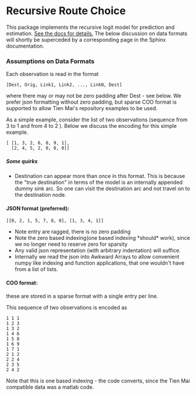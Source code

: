 # Recursive Route Choice
This package implements the recursive logit model for prediction and estimation. [See the docs
 for details.](https://m-richards.github.io/RecursiveRouteChoice/)
The below discussion on data formats will shortly be superceded by a corresponding page in the
 Sphinx documentation.

### Assumptions on Data Formats
Each observation is read in the format
```
[Dest, Orig, Link1, Link2, ..., LinkN, Dest]
```
where there may or may not be zero padding after Dest - see below.
We prefer json formatting without zero padding, but sparse COO format is supported to allow
Tien Mai's repository examples to be used.

As a simple example, consider the list of two observations (sequence from 3 to 1 and from 4 to 2
). Below we discuss the encoding for this simple example.
 ```
[ [1, 3, 2, 6, 8, 9, 1],
   [2, 4, 5, 2, 0, 0, 0]] 
 ```
##### Some quirks
- Destination can appear more than once in this format. This is because the "true destination" in
 terms of the model is an internally appended dummy sink arc. So one can visit the destination
  arc and not travel on to the destination node.

#### JSON format (preferred):
```
[[0, 2, 1, 5, 7, 8, 0], [1, 3, 4, 1]] 
```
- Note entry are ragged, there is no zero padding 
- Note the zero based indexing(one based indexing \*should\* work), since we no longer need to
 reserve zero for sparsity
- Any valid json representation (with arbitrary indentation) will suffice.
- Internally we read the json into Awkward Arrays to allow convenient numpy like indexing and
 function applications, that one wouldn't have from a list of lists.

#### COO format:

these are stored in a sparse format with a single entry per line.

This sequence of two observations is encoded as 
```
1 1 1
1 2 3
1 3 2
1 4 6
1 5 8
1 6 9
1 7 1
2 1 2
2 2 4
2 3 5
2 4 2
```
Note that this is one based indexing - the code converts, since the Tien Mai compatible data was
 a matlab code.